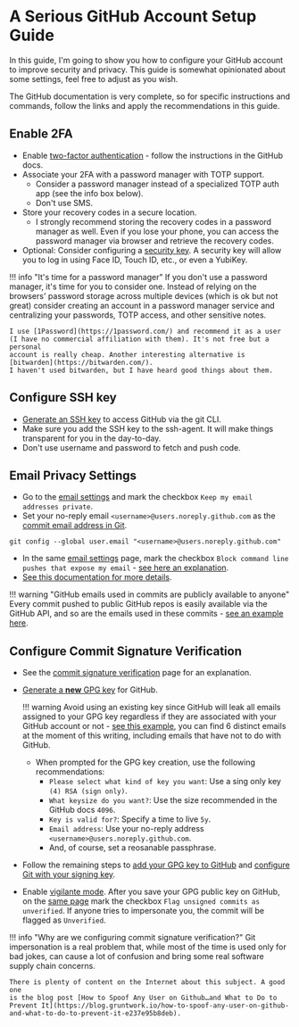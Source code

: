 # A Serious GitHub Account Setup Guide

In this guide, I'm going to show you how to configure your GitHub account to
improve security and privacy. This guide is somewhat opinionated about some
settings, feel free to adjust as you wish.

The GitHub documentation is very complete, so for specific instructions and
commands, follow the links and apply the recommendations in this guide.

## Enable 2FA

- Enable [two-factor authentication](https://docs.github.com/en/authentication/securing-your-account-with-two-factor-authentication-2fa/configuring-two-factor-authentication) - follow the instructions in the GitHub
docs.
- Associate your 2FA with a password manager with TOTP support.
    - Consider a password manager instead of a specialized TOTP auth
    app (see the info box below).
    - Don't use SMS.
- Store your recovery codes in a secure location.
    - I strongly recommend storing the recovery codes in a password manager as
    well. Even if you lose your phone, you can access the password manager via
    browser and retrieve the recovery codes.
- Optional: Consider configuring a [security key](https://docs.github.com/en/authentication/securing-your-account-with-two-factor-authentication-2fa/configuring-two-factor-authentication#configuring-two-factor-authentication-using-a-security-key).
A security key will allow you to log in using Face ID, Touch ID, etc., or even a
YubiKey.

!!! info "It's time for a password manager"
    If you don't use a password manager, it's time for you to consider one.
    Instead of relying on the browsers' password storage across multiple devices
    (which is ok but not great) consider creating an account in a password
    manager service and centralizing your passwords, TOTP access, and other
    sensitive notes.

    I use [1Password](https://1password.com/) and recommend it as a user
    (I have no commercial affiliation with them). It's not free but a personal
    account is really cheap. Another interesting alternative is [bitwarden](https://bitwarden.com/).
    I haven't used bitwarden, but I have heard good things about them.

## Configure SSH key

- [Generate an SSH key](https://docs.github.com/en/authentication/connecting-to-github-with-ssh/generating-a-new-ssh-key-and-adding-it-to-the-ssh-agent) to access GitHub via
the git CLI.
- Make sure you add the SSH key to the ssh-agent.
It will make things transparent for you in the day-to-day.
- Don't use username and password to fetch and push code.

## Email Privacy Settings

- Go to the [email settings](https://github.com/settings/emails) and mark
the checkbox `Keep my email addresses private`.
- Set your no-reply email `<username>@users.noreply.github.com` as the [commit email address in Git](https://docs.github.com/en/account-and-profile/setting-up-and-managing-your-personal-account-on-github/managing-email-preferences/setting-your-commit-email-address#setting-your-commit-email-address-in-git).
```shell
git config --global user.email "<username>@users.noreply.github.com"
```
- In the same [email settings](https://github.com/settings/emails) page, mark
the checkbox `Block command line pushes that expose my email` -
[see here an explanation](https://docs.github.com/en/account-and-profile/setting-up-and-managing-your-personal-account-on-github/managing-email-preferences/blocking-command-line-pushes-that-expose-your-personal-email-address).
- [See this documentation for more details](https://docs.github.com/en/account-and-profile/setting-up-and-managing-your-personal-account-on-github/managing-email-preferences/setting-your-commit-email-address).

!!! warning "GitHub emails used in commits are publicly available to anyone"
    Every commit pushed to public GitHub repos is easily available via the
    GitHub API, and so are the emails used in these commits - [see an example
    here](https://api.github.com/repos/torvalds/linux/commits/f6eb0fed6a3957c0b93e3a00c1ffaad84d4ffc31).

## Configure Commit Signature Verification

- See the [commit signature verification](https://docs.github.com/en/authentication/managing-commit-signature-verification/about-commit-signature-verification) page for an explanation.
- [Generate a **new** GPG key](https://docs.github.com/en/authentication/managing-commit-signature-verification/generating-a-new-gpg-key)
for GitHub.

    !!! warning
        Avoid using an existing key since GitHub will leak all emails assigned to
        your GPG key regardless if they are associated with your GitHub account or
        not - [see this example](https://api.github.com/users/dschuermann/gpg_keys),
        you can find 6 distinct emails at the moment of this writing, including
        emails that have not to do with GitHub.

    - When prompted for the GPG key creation, use the following recommendations:
        - `Please select what kind of key you want`: Use a sing only key
        `(4) RSA (sign only)`.
        - `What keysize do you want?`: Use the size recommended in the GitHub
        docs `4096`.
        - `Key is valid for?`: Specify a time to live `5y`.
        - `Email address`: Use your no-reply address `<username>@users.noreply.github.com`.
        - And, of course, set a reosanable passphrase.

- Follow the remaining steps to [add your GPG key to GitHub](https://docs.github.com/en/authentication/managing-commit-signature-verification/adding-a-gpg-key-to-your-github-account)
and [configure Git with your signing key](https://docs.github.com/en/authentication/managing-commit-signature-verification/telling-git-about-your-signing-key).
- Enable [vigilante mode](https://docs.github.com/en/authentication/managing-commit-signature-verification/displaying-verification-statuses-for-all-of-your-commits). After you save your
GPG public key on GitHub, on the [same page](https://github.com/settings/keys)
mark the checkbox `Flag unsigned commits as unverified`. If anyone tries to
impersonate you, the commit will be flagged as `Unverified`.

!!! info "Why are we configuring commit signature verification?"
    Git impersonation is a real problem that, while most of the time is used
    only for bad jokes, can cause a lot of confusion and bring some real
    software supply chain concerns.

    There is plenty of content on the Internet about this subject. A good one
    is the blog post [How to Spoof Any User on Github…and What to Do to Prevent It](https://blog.gruntwork.io/how-to-spoof-any-user-on-github-and-what-to-do-to-prevent-it-e237e95b8deb).
